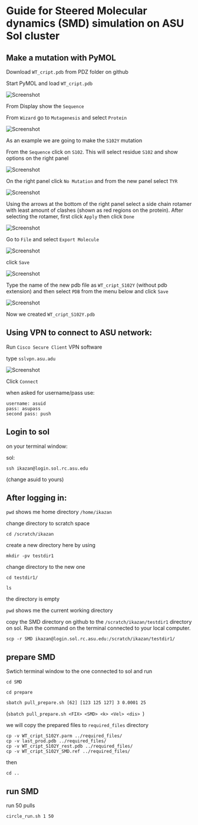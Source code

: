 # Guide for Steered Molecular dynamics (SMD) simulation on ASU Sol cluster

## Make a mutation with PyMOL

Download `WT_cript.pdb` from PDZ folder on github

Start PyMOL and load `WT_cript.pdb` 

![Screenshot](PyMOL/PyMOL_mutate_1.png)

From Display show the `Sequence`

From `Wizard` go to `Mutagenesis` and select `Protein`

![Screenshot](PyMOL/PyMOL_mutate_2.png)

As an example we are going to make the `S102Y` mutation

From the `Sequence` click on `S102`. This will select residue `S102` and show options on the right panel

![Screenshot](PyMOL/PyMOL_mutate_3.png)

On the right panel click `No Mutation` and from the new panel select `TYR`

![Screenshot](PyMOL/PyMOL_mutate_4.png)

Using the arrows at the bottom of the right panel select a side chain rotamer with least amount of clashes (shown as red regions on the protein). After selecting the rotamer, first click `Apply` then click `Done`

![Screenshot](PyMOL/PyMOL_mutate_5.png)

Go to `File` and select `Export Molecule`

![Screenshot](PyMOL/PyMOL_mutate_6.png)

click `Save`

![Screenshot](PyMOL/PyMOL_mutate_7.png)

Type the name of the new pdb file as `WT_cript_S102Y` (without pdb extension) and then select `PDB` from the menu below and click `Save`

![Screenshot](PyMOL/PyMOL_mutate_8.png)

Now we created `WT_cript_S102Y.pdb`

## Using VPN to connect to ASU network:

Run `Cisco Secure Client` VPN software

type `sslvpn.asu.adu`

![Screenshot](VPN/VPN_1.png)

Click `Connect`

when asked for username/pass use:

```
username: asuid
pass: asupass
second pass: push 
```

## Login to sol

on your terminal window:

sol:

```
ssh ikazan@login.sol.rc.asu.edu
```

(change asuid to yours)

## After logging in:

`pwd` shows me home directory `/home/ikazan`

change directory to scratch space

```
cd /scratch/ikazan
```

create a new directory here by using

```
mkdir -pv testdir1
```

change directory to the new one

```
cd testdir1/
```

```
ls
```

the directory is empty

`pwd` shows me the current working directory

copy the SMD directory on github to the `/scratch/ikazan/testdir1` directory on sol. Run the command on the terminal connected to your local computer.

```
scp -r SMD ikazan@login.sol.rc.asu.edu:/scratch/ikazan/testdir1/
```

## prepare SMD

Swtich terminal window to the one connected to sol and run

```
cd SMD
```

```
cd prepare
```

```
sbatch pull_prepare.sh [62] [123 125 127] 3 0.0001 25
```

(`sbatch pull_prepare.sh <FIX> <SMD> <k> <Vel> <dis> `)

we will copy the prepared files to `required_files` directory

```
cp -v WT_cript_S102Y.parm ../required_files/
cp -v last_prod.pdb ../required_files/
cp -v WT_cript_S102Y_rest.pdb ../required_files/
cp -v WT_cript_S102Y_SMD.ref ../required_files/
```

then

```
cd ..
```

## run SMD

run 50 pulls

```
circle_run.sh 1 50
```
